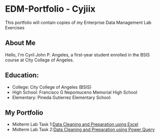 

# EDM-Portfolio - Cyjiix
This portfolio will contain copies of my Enterprise Data Management Lab Exercises 
## About Me
Hello, I'm Cyril John P. Angeles, a first-year student enrolled in the BSIS course at City College of Angeles. 
## Education:
- College: City College of Angeles (BSIS)
- High School: Francisco G Nepomuceno Memorial High School
- Elementary: Pineda Gutierrez Elementary School:

## My Portfolio
- Midterm Lab Task 1:[Data Cleaning and Preparation using Excel](https://github.com/cyjiix29/EDM-V3/blob/main/Midterm%20Task%201/READ.md)
- Midterm Lab Task 2:[Data Cleaning and Preparation using Power Query](https://github.com/cyjiix29/EDM-V3/blob/main/Midterm%20Task%202/Readme.md)

